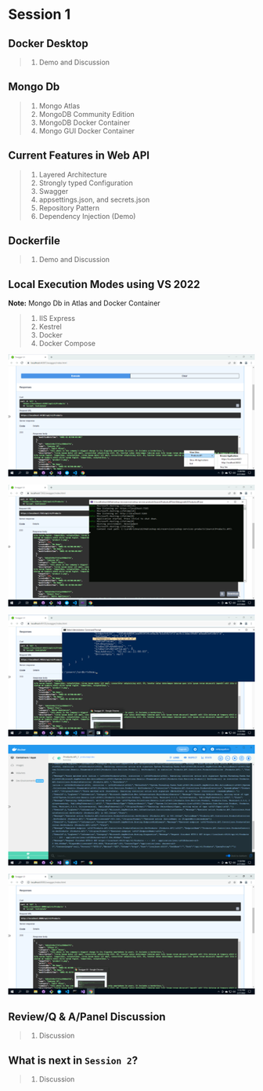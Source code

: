 # Session 1

## Docker Desktop

> 1. Demo and Discussion

## Mongo Db

> 1. Mongo Atlas
> 1. MongoDB Community Edition
> 1. MongoDB Docker Container
> 1. Mongo GUI Docker Container

## Current Features in Web API

> 1. Layered Architecture
> 1. Strongly typed Configuration
> 1. Swagger
> 1. appsettings.json, and secrets.json
> 1. Repository Pattern
> 1. Dependency Injection (Demo)

## Dockerfile

> 1. Demo and Discussion

## Local Execution Modes using VS 2022

**Note:** Mongo Db in Atlas and Docker Container

> 1. IIS Express
> 1. Kestrel
> 1. Docker
> 1. Docker Compose

![Execute With IIS Express |150x150](../Images/ExecuteWithIISExpress.PNG)

![Execute With Kestrel |150x150](../Images/ExecuteWithKestrel.PNG)

![Execute With Docker |150x150](../Images/ExecuteWithDocker.PNG)

![Products API Docker Logs |150x150](../Images/ProductsAPIDockerLogs.PNG)

![Execute With Docker Compose |150x150](../Images/ExecuteWithDockerCompose.PNG)

## Review/Q & A/Panel Discussion

> 1. Discussion

## What is next in `Session 2`?

> 1. Discussion
